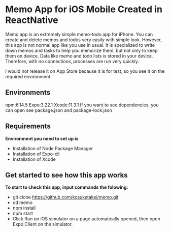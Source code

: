 # Memo App for iOS Mobile Created in ReactNative
Memo app is an extremely simple memo-todo app for iPhone.
You can create and delete memos and todos very easily with simple look.
However, this app is not normal app like you use in usual.
It is specialized to write down memos and tasks to help you memorize them, but not only to keep them on device.
Data like memo and todo lists is stored in your device. Therefore, with no connections, processes are run very quickly. 

I would not release it on App Store because it is for test, so you see it on the required environment.
## Environments
npm:6.14.5
Expo:3.22.1
Xcode:11.3.1
If you want to see dependencies, you can open see package.json and package-lock.json
## Requirements
__Environment you need to set up is__
- Installation of Node Package Manager
- Installation of Expo-cli
- Installation of Xcode
## Get started to see how this app works
__To start to check this app, input commands the folowing:__
- git clone https://github.com/kosuketakei/memo.git
- cd memo
- npm install
- npm start 
- Click Run on iOS simulator on a page automatically opened, then open Expo Client on the simulator.
